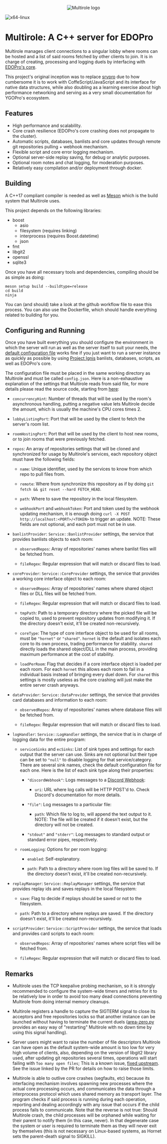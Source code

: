<p align="center">
	<img src="./logo.svg" alt="Multirole logo"/>
</p>

![x64-linux](https://github.com/ProjectIgnis/Multirole/workflows/x64-linux/badge.svg)

# Multirole: A C++ server for EDOPro
Multirole manages client connections to a singular lobby where rooms can be hosted and a list of said rooms fetched by other clients to join. It is in charge of creating, processing and logging duels by interfacing with [EDOPro's core](https://github.com/edo9300/ygopro-core).

This project's original inception was to replace [srvpro](https://github.com/mycard/srvpro) due to how cumbersome it is to work with CoffeScript/JavaScript and its interface for native data structures, while also doubling as a learning exercise about high performance networking and serving as a very small documentation for YGOPro's ecosystem.

## Features

  * High performance and scalability.
  * Core crash resilience (EDOPro's core crashing does not propagate to the cluster).
  * Automatic scripts, databases, banlists and core updates through remote git repositories pulling + webhook mechanism.
  * Flexible script and core error logging mechanism.
  * Optional server-side replay saving, for debug or analytic purposes.
  * Optional room notes and chat logging, for moderation purposes.
  * Relatively easy compilation and/or deployment through docker.

## Building
A C++17 compliant compiler is needed as well as [Meson](https://mesonbuild.com/) which is the build system that Multirole uses.

This project depends on the following libraries:

  * boost
    * asio
    * filesystem (requires linking)
    * interprocess (requires Boost.datetime)
    * json
  * fmt
  * libgit2
  * openssl
  * sqlite3

Once you have all necessary tools and dependencies, compiling should be as simple as doing:

    meson setup build --buildtype=release
    cd build
    ninja

You can (and should) take a look at the github workflow file to ease this process. You can also use the Dockerfile, which should handle everything related to building for you.

## Configuring and Running

Once you have built everything you should configure the environment in which the server will run as well as the server itself to suit your needs, the [default configuration file](https://github.com/DyXel/Multirole/blob/master/etc/config.json) works fine if you just want to run a server instance as quickly as possible by using [Project Ignis](https://github.com/ProjectIgnis/) banlists, databases, scripts, as well as EDOPro's core.

The configuration file must be placed in the same working directory as Multirole and must be called `config.json`. Here is a non-exhaustive explanation of the settings that Multirole reads from said file, for more details please read the source code, starting from [here](https://github.com/DyXel/Multirole/blob/master/src/Multirole/Instance.cpp):

  * `concurrencyHint`: Number of threads that will be used by the room's asynchronous handling, putting a negative value lets Multirole decide the amount, which is usually the machine's CPU cores times 2.

  * `lobbyListingPort`: Port that will be used by the client to fetch the server's room list.

  * `roomHostingPort`: Port that will be used by the client to host new rooms, or to join rooms that were previously fetched.

  * `repos`: An array of repositories settings that will be cloned and synchronized for usage by Multirole's services, each repository object must have the following fields:

    * `name`: Unique identifier, used by the services to know from which repo to pull files from.

    * `remote`: Where from synchronize this repository as if by doing `git fetch && git reset --hard FETCH_HEAD`.

    * `path`: Where to save the repository in the local filesystem.

    * `webhookPort` and `webhookToken`: Port and token used by the webhook updating mechanism, it is enough doing `curl -X POST http://localhost:<PORT>/<TOKEN>` to trigger an update. NOTE: These fields are not optional, and each port must not be in use.

  * `banlistProvider`: `Service::BanlistProvider` settings, the service that provides banlists objects to each room:

    * `observedRepos`: Array of repositories' names where banlist files will be fetched from.

    * `fileRegex`: Regular expression that will match or discard files to load.

  * `coreProvider`: `Service::CoreProvider` settings, the service that provides a working core interface object to each room:

    * `observedRepos`: Array of repositories' names where shared object files or DLL files will be fetched from.

    * `fileRegex`: Regular expression that will match or discard files to load.

    * `tmpPath`: Path to a temporary directory where the picked file will be copied to, used to prevent repository updates from modifying it. If the directory doesn't exist, it'll be created non-recursively.

    * `coreType`: The type of core interface object to be used for all rooms, must be `"hornet"` or `"shared"`. `hornet` is the default and isolates each core to its own process, trading performance for stability. `shared` directly loads the shared object/DLL in the main process, providing maximum performance at the cost of stability.

    * `loadPerRoom`: Flag that decides if a core interface object is loaded per each room. For each `hornet` this allows each room to fail in a individual basis instead of bringing every duel down. For `shared` this settings is mostly useless as the core crashing will just make the entire server crash anyways.

  * `dataProvider`: `Service::DataProvider` settings, the service that provides card databases and information to each room:

    * `observedRepos`: Array of repositories' names where database files will be fetched from.

    * `fileRegex`: Regular expression that will match or discard files to load.

  * `logHandler`: `Service::LogHandler` settings, the service that is in charge of logging data for the entire program:

    * `serviceSinks` and `ecSinks`: List of sink types and settings for each output that the server can use. Sinks are not optional but their type can be set to `"null"` to disable logging for that service/category. There are several sink names, check the default configuration file for each one. Here is the list of each sink type along their properties:

      * `"discordWebhook"`: Logs messages to a [Discord Webhook](https://support.discord.com/hc/en-us/articles/228383668-Intro-to-Webhooks):

        * `uri`: URL where log calls will be HTTP POST'd to. Check Discord's documentation for more details.

      * `"file"`: Log messages to a particular file:

        * `path`: Which file to log to, will append the text output to it. NOTE: The file will be created if it doesn't exist, but the directory will not be created.

      * `"stdout"` and `"stderr"`: Log messages to standard output or standard error pipes, respectively.

    * `roomLogging`: Options for per room logging:

      * `enabled`: Self-explanatory.

      * `path`: Path to a directory where room log files will be saved to. If the directory doesn't exist, it'll be created non-recursively.

  * `replayManager`: `Service::ReplayManager` settings, the service that provides replay ids and saves replays in the local filesystem:

    * `save`: Flag to decide if replays should be saved or not to the filesystem.

    * `path`: Path to a directory where replays are saved. If the directory doesn't exist, it'll be created non-recursively.

  * `scriptProvider`: `Service::ScriptProvider` settings, the service that loads and provides card scripts to each room:

    * `observedRepos`: Array of repositories' names where script files will be fetched from.

    * `fileRegex`: Regular expression that will match or discard files to load.

## Remarks

  * Multirole uses the TCP keepalive probing mechanism, so it is strongly recommended to configure the system-wide timers and retries for it to be relatively low in order to avoid too many dead connections preventing Multirole from doing internal memory cleanups.

  * Multirole registers a handle to capture the SIGTERM signal to close its acceptors and free repositories locks so that another instance can be launched without having to terminate the current duels ([area-zero.py](https://github.com/DyXel/Multirole/blob/master/util/area-zero.py) provides an easy way of "restarting" Multirole with no down time by using this signal handling).

  * Server users might want to raise the number of file descriptors Multirole can have open as the default system-wide amount is too low for very high volume of clients, also, depending on the version of libgit2 library used, after updating git repositories several times, operations will start failing with `Too many open files`; This is a known issue, [fixed upstream](https://github.com/libgit2/libgit2/pull/5386). See the issue linked by the PR for details on how to raise those limits.

  * Multirole is able to outlive core crashes (segfaults, etc) because its interfacing mechanism involves spawning new processes where the actual core processing occurs, and communicates the data through a interprocess protocol which uses shared memory as transport layer. The program checks if said process is running during each operation, reporting and dealing accordingly with any issue that occurs if the child process fails to communicate. Note that the reverse is not true: Should Multirole crash, the child processes will be orphaned while waiting for their parent to notify them (in this case, never). In that degenerate case the system or user is required to terminate them as they will never exit by themselves (this is not necessary on Linux-based systems, as Hornet sets the parent-death signal to SIGKILL).
